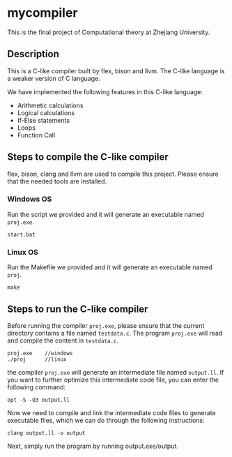 # mycompiler
This is the final project of Computational theory at Zhejiang University.

## Description
This is a C-like compiler built by flex, bison and llvm.
The C-like language is a weaker version of C language.

We have implemented the following features in this C-like language:
* Arithmetic calculations
* Logical calculations
* If-Else statements
* Loops
* Function Call

## Steps to compile the C-like compiler
flex, bison, clang and llvm are used to compile this project. Please ensure that the needed tools are installed.

### Windows OS
Run the script we provided and it will generate an executable named ``proj.exe``.
```
start.bat
```


### Linux OS
Run the Makefile we provided and it will generate an executable named ``proj``.
```
make
```


## Steps to run the C-like compiler
Before running the compiler ``proj.exe``, please ensure that the current directory contains a file named ``testdata.c``. The program ``proj.exe`` will read and compile the content in ``testdata.c``. 
```
proj.exe    //windows
./proj      //linux
```
the compiler ``proj.exe`` will generate an intermediate file named ``output.ll``. If you want to further optimize this intermediate code file, you can enter the following command:
```
opt -S -O3 output.ll
```
Now we need to compile and link the intermediate code files to generate executable files, which we can do through the following instructions:
```
clang output.ll -o output
```
Next, simply run the program by running output.exe/output.
